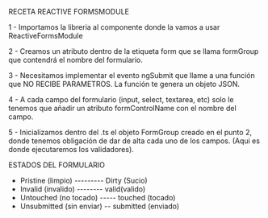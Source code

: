 RECETA REACTIVE FORMSMODULE

1 - Importamos la libreria al componente donde la vamos a usar ReactiveFormsModule

2 - Creamos un atributo dentro de la etiqueta form que se llama formGroup que contendrá el nombre del formulario.

3 - Necesitamos implementar el evento ngSubmit que llame a una función que NO RECIBE PARAMETROS. La función te genera un objeto JSON.

4 - A cada campo del formulario (input, select, textarea, etc) solo le tenemos que añadir un atributo formControlName con el nombre del campo.

5 - Inicializamos dentro del .ts el objeto FormGroup creado en el punto 2, donde tenemos obligación de dar de alta cada uno de los campos. (Aqui es donde ejecutaremos los validadores).

ESTADOS DEL FORMULARIO

- Pristine (limpio) --------- Dirty (Sucio)
- Invalid (invalido) -------- valid(valido)
- Untouched (no tocado) ----- touched (tocado)
- Unsubmitted (sin enviar) -- submitted (enviado)
